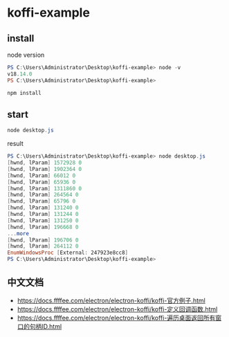 # koffi-example

## install

node version

```powershell
PS C:\Users\Administrator\Desktop\koffi-example> node -v
v18.14.0
PS C:\Users\Administrator\Desktop\koffi-example>
```

```powershell
npm install
```

## start

```powershell
node desktop.js
```

result

```powershell
PS C:\Users\Administrator\Desktop\koffi-example> node desktop.js
[hwnd, lParam] 1572928 0
[hwnd, lParam] 1902364 0
[hwnd, lParam] 66012 0
[hwnd, lParam] 65936 0
[hwnd, lParam] 1311860 0
[hwnd, lParam] 264564 0
[hwnd, lParam] 65796 0
[hwnd, lParam] 131240 0
[hwnd, lParam] 131244 0
[hwnd, lParam] 131250 0
[hwnd, lParam] 196668 0
...more
[hwnd, lParam] 196706 0
[hwnd, lParam] 264112 0
EnumWindowsProc [External: 247923e8cc8]
PS C:\Users\Administrator\Desktop\koffi-example>
```

## 中文文档

- https://docs.ffffee.com/electron/electron-koffi/koffi-官方例子.html
- https://docs.ffffee.com/electron/electron-koffi/koffi-定义回调函数.html
- https://docs.ffffee.com/electron/electron-koffi/koffi-遍历桌面返回所有窗口的句柄ID.html
